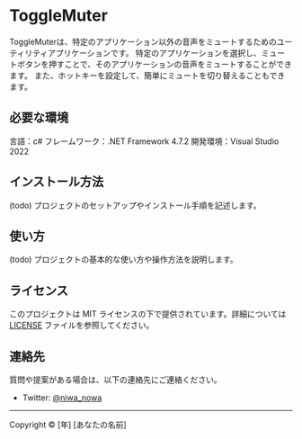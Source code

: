 # ToggleMuter

ToggleMuterは、特定のアプリケーション以外の音声をミュートするためのユーティリティアプリケーションです。
特定のアプリケーションを選択し、ミュートボタンを押すことで、そのアプリケーションの音声をミュートすることができます。
また、ホットキーを設定して、簡単にミュートを切り替えることもできます。

## 必要な環境

言語：c#
フレームワーク：.NET Framework 4.7.2
開発環境：Visual Studio 2022


## インストール方法

(todo)
プロジェクトのセットアップやインストール手順を記述します。

## 使い方

(todo)
プロジェクトの基本的な使い方や操作方法を説明します。

## ライセンス

このプロジェクトは MIT ライセンスの下で提供されています。詳細については [LICENSE](LICENSE.txt) ファイルを参照してください。

## 連絡先

質問や提案がある場合は、以下の連絡先にご連絡ください。

- Twitter: [@niwa_nowa](https://twitter.com/niwa_nowa)

---
Copyright © [年] [あなたの名前]
